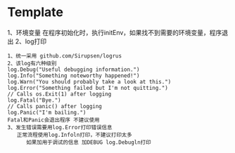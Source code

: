 # Template

1、环境变量
   在程序初始化时，执行initEnv，如果找不到需要的环境变量，程序退出
2、log打印


	1、统一采用 github.com/Sirupsen/logrus
	2、该log有六种级别
	log.Debug("Useful debugging information.")
	log.Info("Something noteworthy happened!")
	log.Warn("You should probably take a look at this.")
	log.Error("Something failed but I'm not quitting.")
	// Calls os.Exit(1) after logging
	log.Fatal("Bye.")
	// Calls panic() after logging
	log.Panic("I'm bailing.")
	Fatal和Panic会退出程序 不建议使用
	3、发生错误需要用log.Error打印错误信息
	   正常流程使用log.Infoln打印，不建议打印太多
	      如果加用于调试的信息 加DEBUG log.Debugln打印
